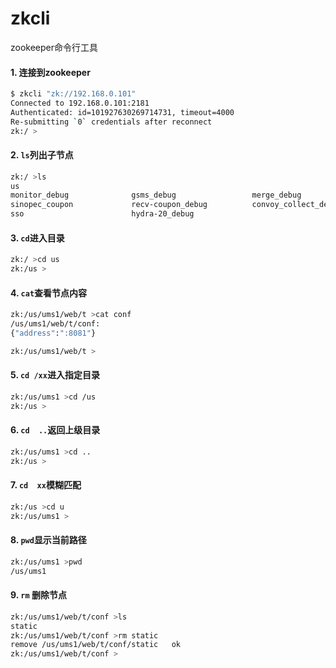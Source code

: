 # zkcli
zookeeper命令行工具

#### 1. 连接到zookeeper

```sh
$ zkcli "zk://192.168.0.101"
Connected to 192.168.0.101:2181
Authenticated: id=101927630269714731, timeout=4000
Re-submitting `0` credentials after reconnect
zk:/ >

```

#### 2. `ls`列出子节点
```sh
zk:/ >ls
us            
monitor_debug              gsms_debug                 merge_debug                ServerMonitor              
sinopec_coupon             recv-coupon_debug          convoy_collect_debug       dxcsh_debug                
sso                        hydra-20_debug             
```

#### 3. `cd`进入目录
```sh
zk:/ >cd us
zk:/us >

```

#### 4. `cat`查看节点内容
```sh
zk:/us/ums1/web/t >cat conf
/us/ums1/web/t/conf:
{"address":":8081"}

zk:/us/ums1/web/t >
```
#### 5. `cd /xx`进入指定目录
```sh
zk:/us/ums1 >cd /us
zk:/us >
```

#### 6. `cd  ..`返回上级目录
```sh
zk:/us/ums1 >cd ..
zk:/us >

```
#### 7. `cd  xx`模糊匹配
```sh
zk:/us >cd u
zk:/us/ums1 >
```



#### 8. `pwd`显示当前路径
```sh
zk:/us/ums1 >pwd
/us/ums1
```

#### 9. `rm` 删除节点
```sh
zk:/us/ums1/web/t/conf >ls
static 
zk:/us/ums1/web/t/conf >rm static
remove /us/ums1/web/t/conf/static	ok
zk:/us/ums1/web/t/conf >
```
